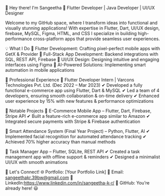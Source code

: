 🚀 Hey there! I'm Sangeetha 👋
Flutter Developer | Java Developer | UI/UX Designer

Welcome to my GitHub space, where I transform ideas into functional and visually stunning applications! With expertise in Flutter, Dart, UI/UX design, firebase, MySQL, Figma, HTML, and CSS I specialize in building high-performance cross-platform apps that provide seamless user experiences.

💡 What I Do
🔹 Flutter Development: Crafting pixel-perfect mobile apps with GetX & Provider
📱 Full-Stack App Development: Backend integrations with SQL, REST API, Firebase
🎨 UI/UX Design: Designing intuitive and engaging interfaces using Figma
🚀 AI-Powered Solutions: Implementing smart automation in mobile applications

💼 Professional Experience
🔹 Flutter Developer Intern | Varcons Technologies Pvt. Ltd. (Dec 2022 – Mar 2023)
✔ Developed a fully functional e-commerce app using Flutter, Dart & MySQL
✔ Led a team of 4 developers, ensuring smooth collaboration & on-time delivery
✔ Enhanced user experience by 15% with new features & performance optimizations

🚀 Notable Projects
📌 E-Commerce Mobile App – Flutter, Dart, Firebase, Stripe API
✔ Built a feature-rich e-commerce app similar to Amazon
✔ Integrated secure payments with Stripe & Firebase authentication

📌 Smart Attendance System (Final Year Project) – Python, Flutter, AI
✔ Implemented facial recognition for automated attendance tracking
✔ Achieved 70% higher accuracy than manual methods

📌 Task Manager App – Flutter, SQLite, REST API
✔ Created a task management app with offline support & reminders
✔ Designed a minimalist UI/UX with smooth animations

📌 Let's Connect!
🌐 Portfolio: [Your Portfolio Link]
📩 Email: sangeethakr.39bw@gmail.com
💼 LinkedIn:https://www.linkedin.com/in/sangeetha-k-r/
🚀 GitHub: You’re already here! 😃

